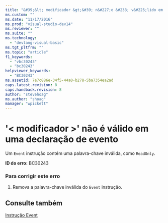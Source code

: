 ```yaml
---
title: "&#39;&lt; modificador &gt;&#39; n&#227;o &#233; v&#225;lido em uma declara&#231;&#227;o de evento | Microsoft Docs"
ms.custom: ""
ms.date: "11/17/2016"
ms.prod: "visual-studio-dev14"
ms.reviewer: ""
ms.suite: ""
ms.technology: 
  - "devlang-visual-basic"
ms.tgt_pltfrm: ""
ms.topic: "article"
f1_keywords: 
  - "vbc30243"
  - "bc30243"
helpviewer_keywords: 
  - "BC30243"
ms.assetid: 7e7c886e-34f5-44a0-b278-5ba7354ea2ad
caps.latest.revision: 8
caps.handback.revision: 8
author: "stevehoag"
ms.author: "shoag"
manager: "wpickett"
---
```

# &#39;&lt; modificador &gt;&#39; n&#227;o &#233; v&#225;lido em uma declara&#231;&#227;o de evento
Um `Event` instrução contém uma palavra\-chave inválida, como `ReadOnly`.  
  
 **ID do erro:** BC30243  
  
### Para corrigir este erro  
  
1.  Remova a palavra\-chave inválida do `Event` instrução.  
  
## Consulte também  
 [Instrução Event](../../visual-basic/language-reference/statements/event-statement.md)